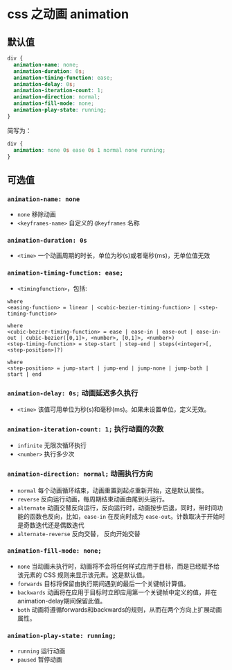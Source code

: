 # css 之动画 animation

## 默认值

```css
div {
  animation-name: none;
  animation-duration: 0s;
  animation-timing-function: ease;
  animation-delay: 0s;
  animation-iteration-count: 1;
  animation-direction: normal;
  animation-fill-mode: none;
  animation-play-state: running;
}
```

简写为：

```css
div {
  animation: none 0s ease 0s 1 normal none running;
}
```

## 可选值

### `animation-name: none`

- `none` 移除动画
- `<keyframes-name>` 自定义的 `@keyframes` 名称

### `animation-duration: 0s`

- `<time>` 一个动画周期的时长，单位为秒(s)或者毫秒(ms)，无单位值无效

### `animation-timing-function: ease;`

- `<timingfunction>`，包括:

```text
where
<easing-function> = linear | <cubic-bezier-timing-function> | <step-timing-function>

where
<cubic-bezier-timing-function> = ease | ease-in | ease-out | ease-in-out | cubic-bezier([0,1]>, <number>, [0,1]>, <number>)
<step-timing-function> = step-start | step-end | steps(<integer>[, <step-position>]?)

where
<step-position> = jump-start | jump-end | jump-none | jump-both | start | end
```

### `animation-delay: 0s;` 动画延迟多久执行

- `<time>` 该值可用单位为秒(s)和毫秒(ms)。如果未设置单位，定义无效。

### `animation-iteration-count: 1;` 执行动画的次数

- `infinite` 无限次循环执行
- `<number>` 执行多少次

### `animation-direction: normal;` 动画执行方向

- `normal` 每个动画循环结束，动画重置到起点重新开始，这是默认属性。
- `reverse` 反向运行动画，每周期结束动画由尾到头运行。
- `alternate` 动画交替反向运行，反向运行时，动画按步后退，同时，带时间功能的函数也反向，比如，`ease-in` 在反向时成为 `ease-out`。计数取决于开始时是奇数迭代还是偶数迭代
- `alternate-reverse` 反向交替， 反向开始交替

### `animation-fill-mode: none;`

- `none` 当动画未执行时，动画将不会将任何样式应用于目标，而是已经赋予给该元素的 CSS 规则来显示该元素。这是默认值。
- `forwards` 目标将保留由执行期间遇到的最后一个关键帧计算值。
- `backwards` 动画将在应用于目标时立即应用第一个关键帧中定义的值，并在animation-delay期间保留此值。
- `both` 动画将遵循forwards和backwards的规则，从而在两个方向上扩展动画属性。

### `animation-play-state: running;`

- `running` 运行动画
- `paused` 暂停动画

